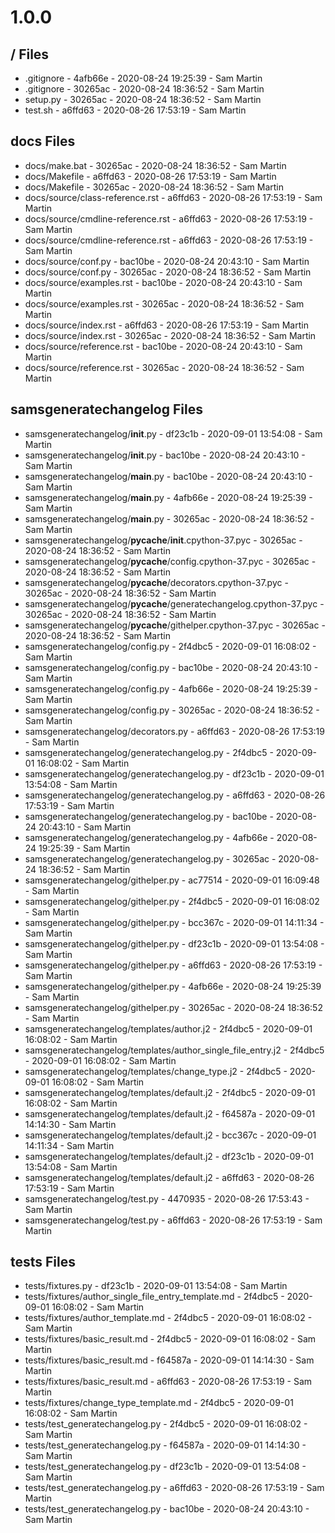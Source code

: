 # 1.0.0

## / Files

 - .gitignore - 4afb66e - 2020-08-24 19:25:39 - Sam Martin
 - .gitignore - 30265ac - 2020-08-24 18:36:52 - Sam Martin
 - setup.py - 30265ac - 2020-08-24 18:36:52 - Sam Martin
 - test.sh - a6ffd63 - 2020-08-26 17:53:19 - Sam Martin

## docs Files

 - docs/make.bat - 30265ac - 2020-08-24 18:36:52 - Sam Martin
 - docs/Makefile - a6ffd63 - 2020-08-26 17:53:19 - Sam Martin
 - docs/Makefile - 30265ac - 2020-08-24 18:36:52 - Sam Martin
 - docs/source/class-reference.rst - a6ffd63 - 2020-08-26 17:53:19 - Sam Martin
 - docs/source/cmdline-reference.rst - a6ffd63 - 2020-08-26 17:53:19 - Sam Martin
 - docs/source/cmdline-reference.rst - a6ffd63 - 2020-08-26 17:53:19 - Sam Martin
 - docs/source/conf.py - bac10be - 2020-08-24 20:43:10 - Sam Martin
 - docs/source/conf.py - 30265ac - 2020-08-24 18:36:52 - Sam Martin
 - docs/source/examples.rst - bac10be - 2020-08-24 20:43:10 - Sam Martin
 - docs/source/examples.rst - 30265ac - 2020-08-24 18:36:52 - Sam Martin
 - docs/source/index.rst - a6ffd63 - 2020-08-26 17:53:19 - Sam Martin
 - docs/source/index.rst - 30265ac - 2020-08-24 18:36:52 - Sam Martin
 - docs/source/reference.rst - bac10be - 2020-08-24 20:43:10 - Sam Martin
 - docs/source/reference.rst - 30265ac - 2020-08-24 18:36:52 - Sam Martin

## samsgeneratechangelog Files

 - samsgeneratechangelog/__init__.py - df23c1b - 2020-09-01 13:54:08 - Sam Martin
 - samsgeneratechangelog/__init__.py - bac10be - 2020-08-24 20:43:10 - Sam Martin
 - samsgeneratechangelog/__main__.py - bac10be - 2020-08-24 20:43:10 - Sam Martin
 - samsgeneratechangelog/__main__.py - 4afb66e - 2020-08-24 19:25:39 - Sam Martin
 - samsgeneratechangelog/__main__.py - 30265ac - 2020-08-24 18:36:52 - Sam Martin
 - samsgeneratechangelog/__pycache__/__init__.cpython-37.pyc - 30265ac - 2020-08-24 18:36:52 - Sam Martin
 - samsgeneratechangelog/__pycache__/config.cpython-37.pyc - 30265ac - 2020-08-24 18:36:52 - Sam Martin
 - samsgeneratechangelog/__pycache__/decorators.cpython-37.pyc - 30265ac - 2020-08-24 18:36:52 - Sam Martin
 - samsgeneratechangelog/__pycache__/generatechangelog.cpython-37.pyc - 30265ac - 2020-08-24 18:36:52 - Sam Martin
 - samsgeneratechangelog/__pycache__/githelper.cpython-37.pyc - 30265ac - 2020-08-24 18:36:52 - Sam Martin
 - samsgeneratechangelog/config.py - 2f4dbc5 - 2020-09-01 16:08:02 - Sam Martin
 - samsgeneratechangelog/config.py - bac10be - 2020-08-24 20:43:10 - Sam Martin
 - samsgeneratechangelog/config.py - 4afb66e - 2020-08-24 19:25:39 - Sam Martin
 - samsgeneratechangelog/config.py - 30265ac - 2020-08-24 18:36:52 - Sam Martin
 - samsgeneratechangelog/decorators.py - a6ffd63 - 2020-08-26 17:53:19 - Sam Martin
 - samsgeneratechangelog/generatechangelog.py - 2f4dbc5 - 2020-09-01 16:08:02 - Sam Martin
 - samsgeneratechangelog/generatechangelog.py - df23c1b - 2020-09-01 13:54:08 - Sam Martin
 - samsgeneratechangelog/generatechangelog.py - a6ffd63 - 2020-08-26 17:53:19 - Sam Martin
 - samsgeneratechangelog/generatechangelog.py - bac10be - 2020-08-24 20:43:10 - Sam Martin
 - samsgeneratechangelog/generatechangelog.py - 4afb66e - 2020-08-24 19:25:39 - Sam Martin
 - samsgeneratechangelog/generatechangelog.py - 30265ac - 2020-08-24 18:36:52 - Sam Martin
 - samsgeneratechangelog/githelper.py - ac77514 - 2020-09-01 16:09:48 - Sam Martin
 - samsgeneratechangelog/githelper.py - 2f4dbc5 - 2020-09-01 16:08:02 - Sam Martin
 - samsgeneratechangelog/githelper.py - bcc367c - 2020-09-01 14:11:34 - Sam Martin
 - samsgeneratechangelog/githelper.py - df23c1b - 2020-09-01 13:54:08 - Sam Martin
 - samsgeneratechangelog/githelper.py - a6ffd63 - 2020-08-26 17:53:19 - Sam Martin
 - samsgeneratechangelog/githelper.py - 4afb66e - 2020-08-24 19:25:39 - Sam Martin
 - samsgeneratechangelog/githelper.py - 30265ac - 2020-08-24 18:36:52 - Sam Martin
 - samsgeneratechangelog/templates/author.j2 - 2f4dbc5 - 2020-09-01 16:08:02 - Sam Martin
 - samsgeneratechangelog/templates/author_single_file_entry.j2 - 2f4dbc5 - 2020-09-01 16:08:02 - Sam Martin
 - samsgeneratechangelog/templates/change_type.j2 - 2f4dbc5 - 2020-09-01 16:08:02 - Sam Martin
 - samsgeneratechangelog/templates/default.j2 - 2f4dbc5 - 2020-09-01 16:08:02 - Sam Martin
 - samsgeneratechangelog/templates/default.j2 - f64587a - 2020-09-01 14:14:30 - Sam Martin
 - samsgeneratechangelog/templates/default.j2 - bcc367c - 2020-09-01 14:11:34 - Sam Martin
 - samsgeneratechangelog/templates/default.j2 - df23c1b - 2020-09-01 13:54:08 - Sam Martin
 - samsgeneratechangelog/templates/default.j2 - a6ffd63 - 2020-08-26 17:53:19 - Sam Martin
 - samsgeneratechangelog/test.py - 4470935 - 2020-08-26 17:53:43 - Sam Martin
 - samsgeneratechangelog/test.py - a6ffd63 - 2020-08-26 17:53:19 - Sam Martin

## tests Files

 - tests/fixtures.py - df23c1b - 2020-09-01 13:54:08 - Sam Martin
 - tests/fixtures/author_single_file_entry_template.md - 2f4dbc5 - 2020-09-01 16:08:02 - Sam Martin
 - tests/fixtures/author_template.md - 2f4dbc5 - 2020-09-01 16:08:02 - Sam Martin
 - tests/fixtures/basic_result.md - 2f4dbc5 - 2020-09-01 16:08:02 - Sam Martin
 - tests/fixtures/basic_result.md - f64587a - 2020-09-01 14:14:30 - Sam Martin
 - tests/fixtures/basic_result.md - a6ffd63 - 2020-08-26 17:53:19 - Sam Martin
 - tests/fixtures/change_type_template.md - 2f4dbc5 - 2020-09-01 16:08:02 - Sam Martin
 - tests/test_generatechangelog.py - 2f4dbc5 - 2020-09-01 16:08:02 - Sam Martin
 - tests/test_generatechangelog.py - f64587a - 2020-09-01 14:14:30 - Sam Martin
 - tests/test_generatechangelog.py - df23c1b - 2020-09-01 13:54:08 - Sam Martin
 - tests/test_generatechangelog.py - a6ffd63 - 2020-08-26 17:53:19 - Sam Martin
 - tests/test_generatechangelog.py - bac10be - 2020-08-24 20:43:10 - Sam Martin
